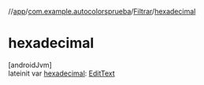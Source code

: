 //[app](../../../index.md)/[com.example.autocolorsprueba](../index.md)/[Filtrar](index.md)/[hexadecimal](hexadecimal.md)

# hexadecimal

[androidJvm]\
lateinit var [hexadecimal](hexadecimal.md): [EditText](https://developer.android.com/reference/kotlin/android/widget/EditText.html)
